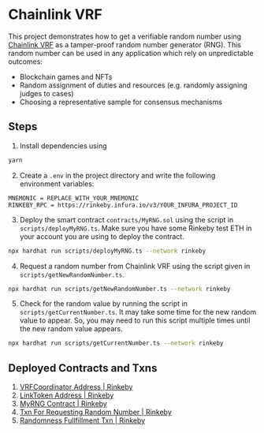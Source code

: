 # Chainlink VRF

This project demonstrates how to get a verifiable random number using [Chainlink VRF](https://docs.chain.link/docs/chainlink-vrf/) as a tamper-proof random number generator (RNG). This random number can be used in any application which rely on unpredictable outcomes:

- Blockchain games and NFTs
- Random assignment of duties and resources (e.g. randomly assigning judges to cases)
- Choosing a representative sample for consensus mechanisms

## Steps

1.  Install dependencies using

```sh
yarn
```

2.  Create a `.env` in the project directory and write the following environment variables:

```
MNEMONIC = REPLACE_WITH_YOUR_MNEMONIC
RINKEBY_RPC = https://rinkeby.infura.io/v3/YOUR_INFURA_PROJECT_ID
```

3.  Deploy the smart contract `contracts/MyRNG.sol` using the script in `scripts/deployMyRNG.ts`. Make sure you have some Rinkeby test ETH in your account you are using to deploy the contract.

```sh
npx hardhat run scripts/deployMyRNG.ts --network rinkeby
```

4.  Request a random number from Chainlink VRF using the script given in `scripts/getNewRandomNumber.ts`.

```sh
npx hardhat run scripts/getNewRandomNumber.ts --network rinkeby
```

5.  Check for the random value by running the script in `scripts/getCurrentNumber.ts`. It may take some time for the new random value to appear. So, you may need to run this script multiple times until the new random value appears.

```sh
npx hardhat run scripts/getCurrentNumber.ts --network rinkeby
```

## Deployed Contracts and Txns

1.  [VRFCoordinator Address | Rinkeby](https://rinkeby.etherscan.io/address/0xb3dCcb4Cf7a26f6cf6B120Cf5A73875B7BBc655B)
2.  [LinkToken Address | Rinkeby](https://rinkeby.etherscan.io/address/0x01BE23585060835E02B77ef475b0Cc51aA1e0709)
3.  [MyRNG Contract | Rinkeby](https://rinkeby.etherscan.io/address/0x3C3E8d8724fDf5b228A07A8B4aF8aDC5484c2F0a)
4.  [Txn For Requesting Random Number | Rinkeby](https://rinkeby.etherscan.io/tx/0x9e54abffd16f2705e42b50d32d08fa7005ca11538e90d9047d1e45c2cd46337a)
5.  [Randomness Fullfillment Txn | Rinkeby](https://rinkeby.etherscan.io/tx/0x32bfb0ba7aaf648c3943131aa32d55becaf6d42d86c3840439af4ee9e6ba9485)
